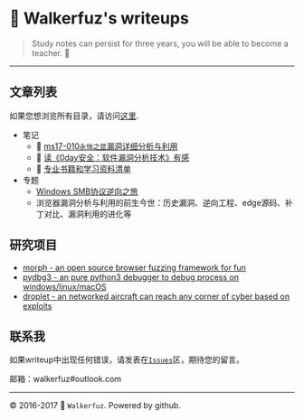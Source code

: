 # :moyai: Walkerfuz's writeups

> Study notes can persist for three years, you will be able to become a teacher. :watermelon:
------

## 文章列表

如果您想浏览所有目录，请访问[这里](./notes).

* 笔记
  * :syringe: [ms17-010`永恒之蓝`漏洞详细分析与利用](/notes/exploit_ms17_010_windows_smb_eternal_blue_analysis_and_exploit.md)
  * :green_book: [读《0day安全：软件漏洞分析技术》有感](/notes/book_review_about_0day_security_second_edition.md)
  * :green_book: [专业书籍和学习资料清单](/notes/book_professional_books_and_learning_materials_reading_list.md)
* 专题
  * [Windows SMB协议逆向之旅](/notes/series_windows_smb_protocol_reverse_engineering.md)
  * 浏览器漏洞分析与利用的前生今世：历史漏洞、逆向工程、edge源码、补丁对比、漏洞利用的进化等

## 研究项目

* [morph - an open source browser fuzzing framework for fun](https://github.com/walkerfuz/morph)
* [pydbg3 - an pure python3 debugger to debug process on windows/linux/macOS](https://github.com/walkerfuz/pydbg3)
* [droplet - an networked aircraft can reach any corner of cyber based on exploits](https://github.com/walkerfuz/droplet)

## 联系我

如果writeup中出现任何错误，请发表在[`Issues`](https://github.com/walkerfuz/writeups/issues)区，期待您的留言。

邮箱：walkerfuz#outlook.com

------
:copyright: 2016-2017  :rocket: `Walkerfuz`. Powered by github.
